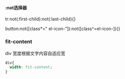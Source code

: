 #### :not选择器

tr:not(:first-child):not(:last-child){}

button:not([class*=" el-icon-"]):not([class^=el-icon-]){}

### fit-content
div 宽度根据文字内容自适应宽
```css
div{
  width: fit-content;
}
```
